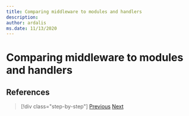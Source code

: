 ```yaml
---
title: Comparing middleware to modules and handlers
description: 
author: ardalis
ms.date: 11/13/2020
---
```


# Comparing middleware to modules and handlers

## References

>[!div class="step-by-step"]
>[Previous](dependency-injection-differences.md)
>[Next](configuration-differences.md)
